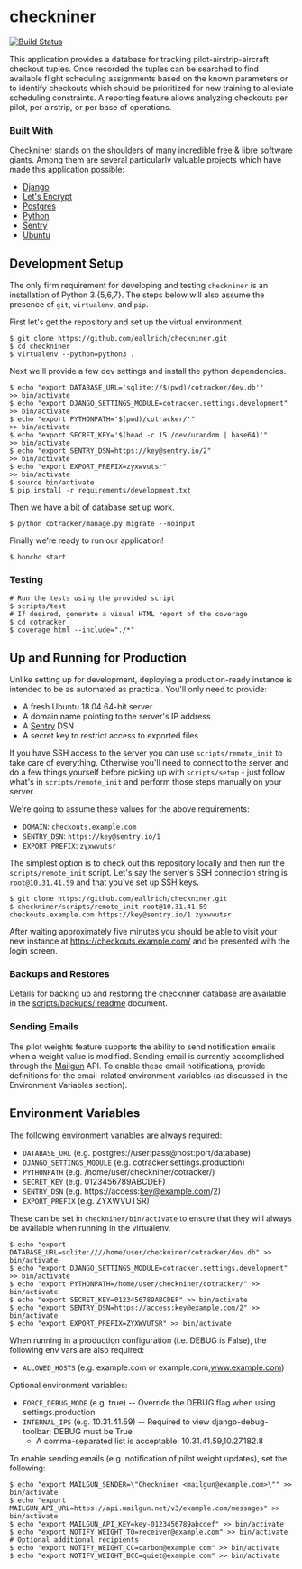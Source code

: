 checkniner
==========

[![Build Status](https://travis-ci.org/eallrich/checkniner.png)](https://travis-ci.org/eallrich/checkniner)

This application provides a database for tracking pilot-airstrip-aircraft
checkout tuples. Once recorded the tuples can be searched to find available
flight scheduling assignments based on the known parameters or to identify
checkouts which should be prioritized for new training to alleviate scheduling
constraints. A reporting feature allows analyzing checkouts per pilot, per
airstrip, or per base of operations.

### Built With

Checkniner stands on the shoulders of many incredible free & libre software
giants. Among them are several particularly valuable projects which have made
this application possible:

- [Django](https://www.djangoproject.com/)
- [Let's Encrypt](https://letsencrypt.org/)
- [Postgres](https://www.postgresql.org/)
- [Python](https://www.python.org/)
- [Sentry](https://sentry.io/)
- [Ubuntu](https://www.ubuntu.com/)

Development Setup
-----------------

The only firm requirement for developing and testing `checkniner` is an
installation of Python 3.{5,6,7}. The steps below will also assume the presence
of `git`, `virtualenv`, and `pip`.

First let's get the repository and set up the virtual environment.

```shell
$ git clone https://github.com/eallrich/checkniner.git
$ cd checkniner
$ virtualenv --python=python3 .
```

Next we'll provide a few dev settings and install the python dependencies.

```shell
$ echo "export DATABASE_URL='sqlite://$(pwd)/cotracker/dev.db'"       >> bin/activate
$ echo "export DJANGO_SETTINGS_MODULE=cotracker.settings.development" >> bin/activate
$ echo "export PYTHONPATH='$(pwd)/cotracker/'"                        >> bin/activate
$ echo "export SECRET_KEY='$(head -c 15 /dev/urandom | base64)'"      >> bin/activate
$ echo "export SENTRY_DSN=https://key@sentry.io/2"                    >> bin/activate
$ echo "export EXPORT_PREFIX=zyxwvutsr"                               >> bin/activate
$ source bin/activate
$ pip install -r requirements/development.txt
```

Then we have a bit of database set up work.

```shell
$ python cotracker/manage.py migrate --noinput
```

Finally we're ready to run our application!

```shell
$ honcho start
```

### Testing ###

```shell
# Run the tests using the provided script
$ scripts/test
# If desired, generate a visual HTML report of the coverage
$ cd cotracker
$ coverage html --include="./*"
```

Up and Running for Production
-----------------------------

Unlike setting up for development, deploying a production-ready instance is
intended to be as automated as practical. You'll only need to provide:

- A fresh Ubuntu 18.04 64-bit server
- A domain name pointing to the server's IP address
- A [Sentry](https://sentry.io/) DSN
- A secret key to restrict access to exported files

If you have SSH access to the server you can use `scripts/remote_init` to take
care of everything. Otherwise you'll need to connect to the server and do a few
things yourself before picking up with `scripts/setup` - just follow what's in
`scripts/remote_init` and perform those steps manually on your server.

We're going to assume these values for the above requirements:

- `DOMAIN`: `checkouts.example.com`
- `SENTRY_DSN`: `https://key@sentry.io/1`
- `EXPORT_PREFIX`: `zyxwvutsr`

The simplest option is to check out this repository locally and then run the
`scripts/remote_init` script. Let's say the server's SSH connection string is
`root@10.31.41.59` and that you've set up SSH keys.

```shell
$ git clone https://github.com/eallrich/checkniner.git
$ checkniner/scripts/remote_init root@10.31.41.59 checkouts.example.com https://key@sentry.io/1 zyxwvutsr
```

After waiting approximately five minutes you should be able to visit your new
instance at https://checkouts.example.com/ and be presented with the login
screen.

### Backups and Restores ###

Details for backing up and restoring the checkniner database are available in
the [scripts/backups/ readme](scripts/backups) document.

### Sending Emails ###

The pilot weights feature supports the ability to send notification emails
when a weight value is modified. Sending email is currently accomplished
through the [Mailgun](https://mailgun.com/) API. To enable these email
notifications, provide definitions for the email-related environment variables
(as discussed in the Environment Variables section).

Environment Variables
---------------------

The following environment variables are always required:
+ `DATABASE_URL` (e.g. postgres://user:pass@host:port/database)
+ `DJANGO_SETTINGS_MODULE` (e.g. cotracker.settings.production)
+ `PYTHONPATH` (e.g. /home/user/checkniner/cotracker/)
+ `SECRET_KEY` (e.g. 0123456789ABCDEF)
+ `SENTRY_DSN` (e.g. https://access:key@example.com/2)
+ `EXPORT_PREFIX` (e.g. ZYXWVUTSR)

These can be set in `checkniner/bin/activate` to ensure that they will always be available
when running in the virtualenv.

```shell
$ echo "export DATABASE_URL=sqlite:////home/user/checkniner/cotracker/dev.db" >> bin/activate
$ echo "export DJANGO_SETTINGS_MODULE=cotracker.settings.development" >> bin/activate
$ echo "export PYTHONPATH=/home/user/checkniner/cotracker/" >> bin/activate
$ echo "export SECRET_KEY=0123456789ABCDEF" >> bin/activate
$ echo "export SENTRY_DSN=https://access:key@example.com/2" >> bin/activate
$ echo "export EXPORT_PREFIX=ZYXWVUTSR" >> bin/activate
```

When running in a production configuration (i.e. DEBUG is False), the following env vars are also required:
+ `ALLOWED_HOSTS` (e.g. example.com or example.com,www.example.com)

Optional environment variables:
+ `FORCE_DEBUG_MODE` (e.g. true) -- Override the DEBUG flag when using settings.production
+ `INTERNAL_IPS` (e.g. 10.31.41.59) -- Required to view django-debug-toolbar; DEBUG must be True
    - A comma-separated list is acceptable: 10.31.41.59,10.27.182.8

To enable sending emails (e.g. notification of pilot weight updates), set the following:
```shell
$ echo "export MAILGUN_SENDER=\"Checkniner <mailgun@example.com>\"" >> bin/activate
$ echo "export MAILGUN_API_URL=https://api.mailgun.net/v3/example.com/messages" >> bin/activate
$ echo "export MAILGUN_API_KEY=key-0123456789abcdef" >> bin/activate
$ echo "export NOTIFY_WEIGHT_TO=receiver@example.com" >> bin/activate
# Optional additional recipients
$ echo "export NOTIFY_WEIGHT_CC=carbon@example.com" >> bin/activate
$ echo "export NOTIFY_WEIGHT_BCC=quiet@example.com" >> bin/activate
```

